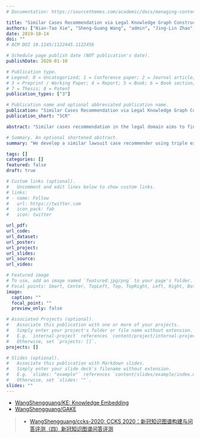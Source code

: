 ```yaml
---
# Documentation: https://sourcethemes.com/academic/docs/managing-content/

title: "Similar Cases Recommendation via Legal Knowledge Graph Construction and Representation"
authors: ["Nian-Tao Xie", "Sheng-Guang Wang", "admin", "Jing-Lin Zhao", "Su-Jian Li"]
date: 2019-10-14
doi: ""
# ACM DOI 10.1145/1122445.1122456

# Schedule page publish date (NOT publication's date).
publishDate: 2020-01-10

# Publication type.
# Legend: 0 = Uncategorized; 1 = Conference paper; 2 = Journal article;
# 3 = Preprint / Working Paper; 4 = Report; 5 = Book; 6 = Book section;
# 7 = Thesis; 8 = Patent
publication_types: ["3"]

# Publication name and optional abbreviated publication name.
publication: "Similar Cases Recommendation via Legal Knowledge Graph Construction and Representation"
publication_short: "SCR"

abstract: "Similar cases recommendation in the legal domain aims to find out relevant cases from a large number of judgment documents for a given indictment and can aid in enhancing the efficiency of judges in the trial process. Previous methods mainly focus on exploring the information which can be directly captured from each separate document and lack of incorporating external rules or knowledge which summarizes empirically from the whole domain. Thus, in this paper, we present a novel paradigm of recommend- ing similar legal cases based on our constructed knowledge graph. First, we put forward the joint model based on BERT to con- struct our knowledge graph by extracting entities and relations, with nodes representing entities and edges representing relations. The joint model learns the domain-related paradigm through shar- ing loss functions of sub-models to enhance the generalization effect. Second, with such a knowledge graph, we design the Trans- former based TransKB method to convert each document into one low-dimensional continuous vector which can care for the information from all the documents of the domain. Last, we em- ploy the similarity computation method to retrieve all the vectors reserved in our database for recommending the most similar cases. We verify our method in the Motor Vehicle Accident Liability Disputes in the Chinese civil law and construct its knowledge graph by defining 20 entity types and 9 relation types. We achieve state-of- the-art results in terms of MR, MRR, Hit@10 and human judgments, showing the pragmatic application of our method."

# Summary. An optional shortened abstract.
summary: "We develop a similar lawsuit case recommender using triple extration to form the knowledge graph, and use our TransKB model to get the knowledge embeddings and finally use them for similarity calculation"

tags: []
categories: []
featured: false
draft: true

# Custom links (optional).
#   Uncomment and edit lines below to show custom links.
# links:
# - name: Follow
#   url: https://twitter.com
#   icon_pack: fab
#   icon: twitter

url_pdf:
url_code:
url_dataset:
url_poster:
url_project:
url_slides:
url_source:
url_video:

# Featured image
# To use, add an image named `featured.jpg/png` to your page's folder. 
# Focal points: Smart, Center, TopLeft, Top, TopRight, Left, Right, BottomLeft, Bottom, BottomRight.
image:
  caption: ""
  focal_point: ""
  preview_only: false

# Associated Projects (optional).
#   Associate this publication with one or more of your projects.
#   Simply enter your project's folder or file name without extension.
#   E.g. `internal-project` references `content/project/internal-project/index.md`.
#   Otherwise, set `projects: []`.
projects: []

# Slides (optional).
#   Associate this publication with Markdown slides.
#   Simply enter your slide deck's filename without extension.
#   E.g. `slides: "example"` references `content/slides/example/index.md`.
#   Otherwise, set `slides: ""`.
slides: ""
---
```


* [WangShengguang/KE: Knowledge Embedding](https://github.com/WangShengguang/KE)
* [WangShengguang/GAKE](https://github.com/WangShengguang/GAKE)

> * [WangShengguang/ccks-2020: CCKS 2020：新冠知识图谱构建与问答评测（四）新冠知识图谱问答评测](https://github.com/WangShengguang/ccks-2020)
